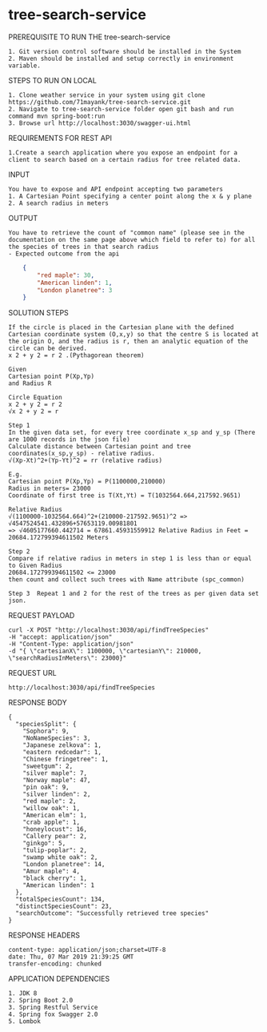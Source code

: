 # tree-search-service


PREREQUISITE TO RUN THE tree-search-service

    1. Git version control software should be installed in the System
    2. Maven should be installed and setup correctly in environment variable.

STEPS TO RUN ON LOCAL

    1. Clone weather service in your system using git clone https://github.com/71mayank/tree-search-service.git
    2. Navigate to tree-search-service folder open git bash and run command mvn spring-boot:run
    3. Browse url http://localhost:3030/swagger-ui.html
    
REQUIREMENTS FOR REST API

    1.Create a search application where you expose an endpoint for a client to search based on a certain radius for tree related data.
    
    
INPUT

    You have to expose and API endpoint accepting two parameters
    1. A Cartesian Point specifying a center point along the x & y plane
    2. A search radius in meters
    
OUTPUT
   
    You have to retrieve the count of "common name" (please see in the documentation on the same page above which field to refer to) for all 
    the species of trees in that search radius
    - Expected outcome from the api
   ```json
       {
           "red maple": 30,
           "American linden": 1,
           "London planetree": 3
       }
   ```
        
SOLUTION STEPS

    If the circle is placed in the Cartesian plane with the defined Cartesian coordinate system (O,x,y) so that the centre S is located at the origin O, and the radius is r, then an analytic equation of the circle can be derived. 
    x 2 + y 2 = r 2 .(Pythagorean theorem)    
    
    Given 
    Cartesian point P(Xp,Yp) 
    and Radius R
    
    Circle Equation 
    x 2 + y 2 = r 2
    √x 2 + y 2 = r
    
    Step 1 
    In the given data set, for every tree coordinate x_sp and y_sp (There are 1000 records in the json file)  
    Calculate distance between Cartesian point and tree coordinates(x_sp,y_sp) - relative radius.
    √(Xp-Xt)^2+(Yp-Yt)^2 = rr (relative radius)
    
    E.g.   
    Cartesian point P(Xp,Yp) = P(1100000,210000)
    Radius in meters= 23000
    Coordinate of first tree is T(Xt,Yt) = T(1032564.664,217592.9651)
    
    Relative Radius
    √(1100000-1032564.664)^2+(210000-217592.9651)^2 => √4547524541.432896+57653119.00981801 
    => √4605177660.442714 = 67861.45931559912 Relative Radius in Feet = 20684.172799394611502 Meters
    
    Step 2 
    Compare if relative radius in meters in step 1 is less than or equal to Given Radius
    20684.172799394611502 <= 23000
    then count and collect such trees with Name attribute (spc_common)
    
    Step 3  Repeat 1 and 2 for the rest of the trees as per given data set json.
    
REQUEST PAYLOAD
    
    curl -X POST "http://localhost:3030/api/findTreeSpecies" 
    -H "accept: application/json" 
    -H "Content-Type: application/json" 
    -d "{ \"cartesianX\": 1100000, \"cartesianY\": 210000, \"searchRadiusInMeters\": 23000}"


REQUEST URL

    http://localhost:3030/api/findTreeSpecies
    
    
RESPONSE BODY
    
    {
      "speciesSplit": {
        "Sophora": 9,
        "NoNameSpecies": 3,
        "Japanese zelkova": 1,
        "eastern redcedar": 1,
        "Chinese fringetree": 1,
        "sweetgum": 2,
        "silver maple": 7,
        "Norway maple": 47,
        "pin oak": 9,
        "silver linden": 2,
        "red maple": 2,
        "willow oak": 1,
        "American elm": 1,
        "crab apple": 1,
        "honeylocust": 16,
        "Callery pear": 2,
        "ginkgo": 5,
        "tulip-poplar": 2,
        "swamp white oak": 2,
        "London planetree": 14,
        "Amur maple": 4,
        "black cherry": 1,
        "American linden": 1
      },
      "totalSpeciesCount": 134,
      "distinctSpeciesCount": 23,
      "searchOutcome": "Successfully retrieved tree species"
    }
    
RESPONSE HEADERS
    
    content-type: application/json;charset=UTF-8 
    date: Thu, 07 Mar 2019 21:39:25 GMT 
    transfer-encoding: chunked
    
    
APPLICATION DEPENDENCIES

    1. JDK 8
    2. Spring Boot 2.0
    3. Spring Restful Service
    4. Spring fox Swagger 2.0
    5. Lombok